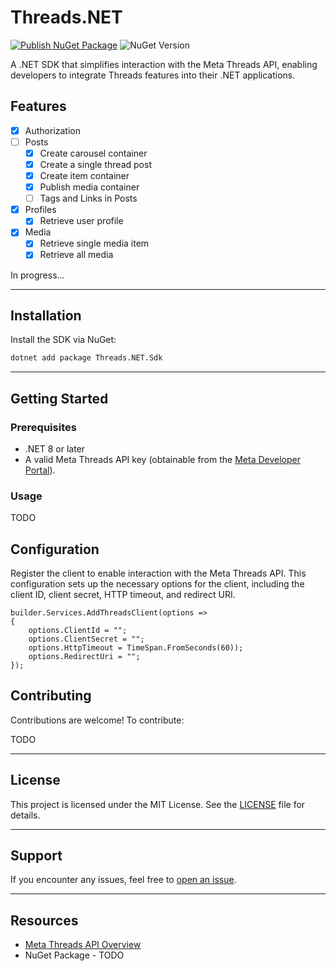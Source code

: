 # Threads.NET

[![Publish NuGet Package](https://github.com/kubawajs/Threads.NET/actions/workflows/publish-nuget.yml/badge.svg)](https://github.com/kubawajs/Threads.NET/actions/workflows/publish-nuget.yml)
![NuGet Version](https://img.shields.io/nuget/vpre/Threads.NET.Sdk?logo=nuget&labelColor=%23004880)

A .NET SDK that simplifies interaction with the Meta Threads API, enabling developers to integrate Threads features into their .NET applications.

## Features

- [x] Authorization
- [ ] Posts
  - [x] Create carousel container
  - [x] Create a single thread post
  - [x] Create item container
  - [x] Publish media container
  - [ ] Tags and Links in Posts
- [x] Profiles
  - [x] Retrieve user profile
- [x] Media
  - [x] Retrieve single media item
  - [x] Retrieve all media

In progress...

---

## Installation

Install the SDK via NuGet:

```bash
dotnet add package Threads.NET.Sdk
```

---

## Getting Started

### Prerequisites

- .NET 8 or later
- A valid Meta Threads API key (obtainable from the [Meta Developer Portal](https://developers.meta.com)).

### Usage

TODO

## Configuration

Register the client to enable interaction with the Meta Threads API. This configuration sets up the necessary options for the client, including the client ID, client secret, HTTP timeout, and redirect URI.

```charp
builder.Services.AddThreadsClient(options =>
{
    options.ClientId = "";
    options.ClientSecret = "";
    options.HttpTimeout = TimeSpan.FromSeconds(60));
    options.RedirectUri = "";
});
```

## Contributing

Contributions are welcome! To contribute:

TODO

---

## License

This project is licensed under the MIT License. See the [LICENSE](LICENSE) file for details.

---

## Support

If you encounter any issues, feel free to [open an issue](https://github.com/kubawajs/threads-net/issues).

---

## Resources

- [Meta Threads API Overview](https://developers.facebook.com/docs/threads/overview)
- NuGet Package - TODO
